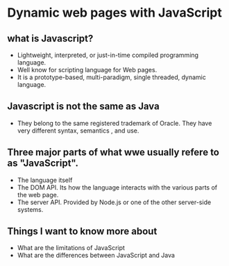 # Dynamic web pages with JavaScript

## what is Javascript?
- Lightweight, interpreted, or just-in-time compiled programming language.
- Well know for scripting language for Web pages.
- It is a prototype-based, multi-paradigm, single threaded, dynamic language.

## Javascript is not the same as Java
- They belong to the same registered trademark of Oracle.
They have very different syntax, semantics , and use.

## Three major parts of what wwe usually refere to as "JavaScript".
- The language itself
- The DOM API. Its how the language interacts with the various parts of the web page.
- The server API. Provided by Node.js or one of the other server-side systems.

## Things I want to know more about 
- What are the limitations of JavaScript 
- What are the differences between JavaScript and Java 
